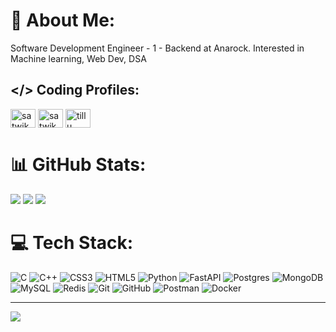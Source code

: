 # 💫 About Me: 
Software Development Engineer - 1 - Backend at Anarock. Interested in Machine learning, Web Dev, DSA

## </> Coding Profiles:
<a href="https://www.codechef.com/users/satwik_060" target="blank"><img align="center" src="https://cdn.jsdelivr.net/npm/simple-icons@3.1.0/icons/codechef.svg" alt="satwik_060" height="30" width="40" /></a>
<a href="https://codeforces.com/profile/satwik_tillu" target="blank"><img align="center" src="https://raw.githubusercontent.com/rahuldkjain/github-profile-readme-generator/master/src/images/icons/Social/codeforces.svg" alt="satwik_tillu" height="30" width="40" /></a>
<a href="https://www.leetcode.com/tillu__" target="blank"><img align="center" src="https://raw.githubusercontent.com/rahuldkjain/github-profile-readme-generator/master/src/images/icons/Social/leet-code.svg" alt="tillu__" height="30" width="40" /></a>
# 📊 GitHub Stats:
![](https://github-readme-stats.vercel.app/api?username=satwik-060&theme=dark&hide_border=false&include_all_commits=true&count_private=true)
![](https://github-readme-stats.vercel.app/api/top-langs/?username=satwik-060&theme=dark&hide_border=false&include_all_commits=true&count_private=true&layout=compact)
![](https://github-readme-streak-stats.herokuapp.com/?user=satwik-060&theme=dark&hide_border=false)
# 💻 Tech Stack:
![C](https://img.shields.io/badge/c-%2300599C.svg?style=for-the-badge&logo=c&logoColor=white) ![C++](https://img.shields.io/badge/c++-%2300599C.svg?style=for-the-badge&logo=c%2B%2B&logoColor=white) ![CSS3](https://img.shields.io/badge/css3-%231572B6.svg?style=for-the-badge&logo=css3&logoColor=white) ![HTML5](https://img.shields.io/badge/html5-%23E34F26.svg?style=for-the-badge&logo=html5&logoColor=white) ![Python](https://img.shields.io/badge/python-3670A0?style=for-the-badge&logo=python&logoColor=ffdd54) ![FastAPI](https://img.shields.io/badge/FastAPI-005571?style=for-the-badge&logo=fastapi) ![Postgres](https://img.shields.io/badge/postgres-%23316192.svg?style=for-the-badge&logo=postgresql&logoColor=white) ![MongoDB](https://img.shields.io/badge/MongoDB-%234ea94b.svg?style=for-the-badge&logo=mongodb&logoColor=white) ![MySQL](https://img.shields.io/badge/mysql-4479A1.svg?style=for-the-badge&logo=mysql&logoColor=white) ![Redis](https://img.shields.io/badge/redis-%23DD0031.svg?style=for-the-badge&logo=redis&logoColor=white) ![Git](https://img.shields.io/badge/git-%23F05033.svg?style=for-the-badge&logo=git&logoColor=white) ![GitHub](https://img.shields.io/badge/github-%23121011.svg?style=for-the-badge&logo=github&logoColor=white) ![Postman](https://img.shields.io/badge/Postman-FF6C37?style=for-the-badge&logo=postman&logoColor=white) ![Docker](https://img.shields.io/badge/docker-%230db7ed.svg?style=for-the-badge&logo=docker&logoColor=white)

---
[![](https://visitcount.itsvg.in/api?id=satwik-060&icon=0&color=6)](https://visitcount.itsvg.in)

<!-- Proudly created with GPRM ( https://gprm.itsvg.in ) -->
